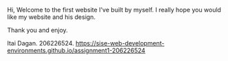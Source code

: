 Hi, 
Welcome to the first website I've built by myself.
I really hope you would like my website and his design.

Thank you and enjoy.

Itai Dagan.
206226524.
https://sise-web-development-environments.github.io/assignment1-206226524
